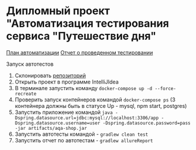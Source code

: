 # **Дипломный проект "Автоматизация тестирования сервиса "Путешествие дня"**

[План автоматизации](https://github.com/Yuliyarubtsova/Diplom/blob/master/Plan.md)
[Отчет о проведенном тестировании](https://github.com/Yuliyarubtsova/Diplom/blob/master/DiplomDocuments/Report.md)

Запуск автотестов
1. Склонировать [репозиторий](https://github.com/Yuliyarubtsova/Diplom.git)
1. Открыть проект в программе IntelliJIdea 
1. В терминале запустить команду `docker-compose up -d --force-recreate`
1. Проверить запуск контейнеров командой `docker-compose ps` (3 контейнера должны быть в статусе Up - mysql, npm start, postgres)
1. Запустить приложение командой `java -Dspring.datasource.url=jdbc:mysql://localhost:3306/app -Dspring.datasource.username=user -Dspring.datasource.password=pass -jar artifacts/aqa-shop.jar`
1. Запустить автотесты командой - `gradlew clean test`
1. Запустить отчет по автотестам - `gradlew allureReport`


